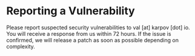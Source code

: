 # Reporting a Vulnerability

Please report suspected security vulnerabilities to val [at] karpov [dot] io. You will receive a response from us within
72 hours. If the issue is confirmed, we will release a patch as soon as possible depending on complexity.
